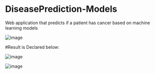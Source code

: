 # DiseasePrediction-Models
Web application that predicts if a patient has cancer based on machine learning models

![image](https://github.com/niharikatewari/DiseasePrediction-Models/assets/33366881/e55f1a80-93eb-4f12-a47a-ff5851bf0c90)


#Result is Declared below:

![image](https://github.com/niharikatewari/DiseasePrediction-Models/assets/33366881/9897eea8-1d66-41b6-a4d3-64b0770566df)

![image](https://github.com/niharikatewari/DiseasePrediction-Models/assets/33366881/be90531f-d10d-4662-929f-0afca9913fb4)

